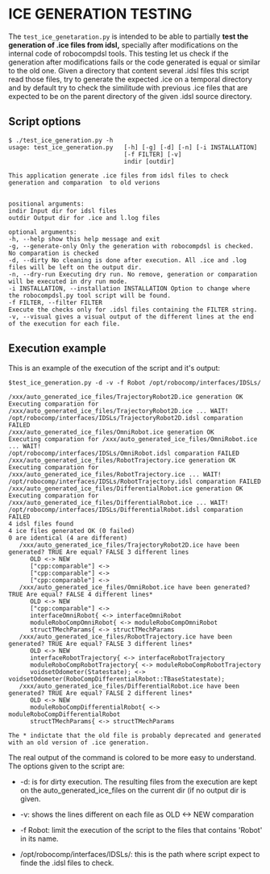 # ICE GENERATION TESTING

The `test_ice_genetaration.py` is intended to be able to partially **test the generation of .ice files from idsl,** specially after modifications on the internal code of robocompdsl tools. 
This testing let us check if the generation after modifications fails or the code generated is equal or similar to the old one.
Given a directory that content several .idsl files this script read those files, try to generate the expected .ice on a temporal directory and by default try to check the similitude with previous .ice files that are expected to be on the parent directory of the given .idsl source directory.

## Script options

    $ ./test_ice_generation.py -h
    usage: test_ice_generation.py	[-h] [-g] [-d] [-n] [-i INSTALLATION]  
								    [-f FILTER] [-v]  
									indir [outdir]  
      
    This application generate .ice files from idsl files to check generation and comparation  to old verions  
      
      
    positional arguments:  
    indir Input dir for idsl files  
    outdir Output dir for .ice and l.log files  
      
    optional arguments:  
    -h, --help show this help message and exit  
    -g, --generate-only Only the generation with robocompdsl is checked. No comparation is checked  
    -d, --dirty No cleaning is done after execution. All .ice and .log files will be left on the output dir.  
    -n, --dry-run Executing dry run. No remove, generation or comparation will be executed in dry run mode.  
	-i INSTALLATION, --installation INSTALLATION Option to change where the robocompdsl.py tool script will be found.  
    -f FILTER, --filter FILTER  
    Execute the checks only for .idsl files containing the FILTER string.
    -v, --visual gives a visual output of the different lines at the end  of the execution for each file.

## Execution example
This is an example of the execution of the script and it's output:

    $test_ice_generation.py -d -v -f Robot /opt/robocomp/interfaces/IDSLs/

    /xxx/auto_generated_ice_files/TrajectoryRobot2D.ice generation OK  
    Executing comparation for /xxx/auto_generated_ice_files/TrajectoryRobot2D.ice ... WAIT!  
    /opt/robocomp/interfaces/IDSLs/TrajectoryRobot2D.idsl comparation FAILED  
    /xxx/auto_generated_ice_files/OmniRobot.ice generation OK  
    Executing comparation for /xxx/auto_generated_ice_files/OmniRobot.ice ... WAIT!  
    /opt/robocomp/interfaces/IDSLs/OmniRobot.idsl comparation FAILED  
    /xxx/auto_generated_ice_files/RobotTrajectory.ice generation OK  
    Executing comparation for /xxx/auto_generated_ice_files/RobotTrajectory.ice ... WAIT!  
    /opt/robocomp/interfaces/IDSLs/RobotTrajectory.idsl comparation FAILED  
    /xxx/auto_generated_ice_files/DifferentialRobot.ice generation OK  
    Executing comparation for /xxx/auto_generated_ice_files/DifferentialRobot.ice ... WAIT!  
    /opt/robocomp/interfaces/IDSLs/DifferentialRobot.idsl comparation FAILED  
    4 idsl files found  
    4 ice files generated OK (0 failed)  
    0 are identical (4 are different)  
       /xxx/auto_generated_ice_files/TrajectoryRobot2D.ice have been generated? TRUE Are equal? FALSE 3 different lines  
          OLD <-> NEW  
          ["cpp:comparable"] <->   
          ["cpp:comparable"] <->   
          ["cpp:comparable"] <->   
       /xxx/auto_generated_ice_files/OmniRobot.ice have been generated? TRUE Are equal? FALSE 4 different lines*  
          OLD <-> NEW  
          ["cpp:comparable"] <->   
          interfaceOmniRobot{ <-> interfaceOmniRobot  
          moduleRoboCompOmniRobot{ <-> moduleRoboCompOmniRobot  
          structTMechParams{ <-> structTMechParams  
       /xxx/auto_generated_ice_files/RobotTrajectory.ice have been generated? TRUE Are equal? FALSE 3 different lines*  
          OLD <-> NEW  
          interfaceRobotTrajectory{ <-> interfaceRobotTrajectory  
          moduleRoboCompRobotTrajectory{ <-> moduleRoboCompRobotTrajectory  
          voidsetOdometer(Statestate); <-> voidsetOdometer(RoboCompDifferentialRobot::TBaseStatestate);  
       /xxx/auto_generated_ice_files/DifferentialRobot.ice have been generated? TRUE Are equal? FALSE 2 different lines*  
          OLD <-> NEW  
          moduleRoboCompDifferentialRobot{ <-> moduleRoboCompDifferentialRobot  
          structTMechParams{ <-> structTMechParams  
      
    The * indictate that the old file is probably deprecated and generated with an old version of .ice generation.

The real output of the command is colored to be more easy to understand.
The options given to the script are:

 - -d: is for dirty execution. The resulting files from the execution are kept on the auto_generated_ice_files on the current dir (if no output
   dir is given.
   
 - -v: shows the lines different on each file as OLD <-> NEW comparation
 - -f Robot: limit the execution of the script to the files that contains 'Robot' in its name.
 - /opt/robocomp/interfaces/IDSLs/: this is the path where script expect to finde the .idsl files to check.

